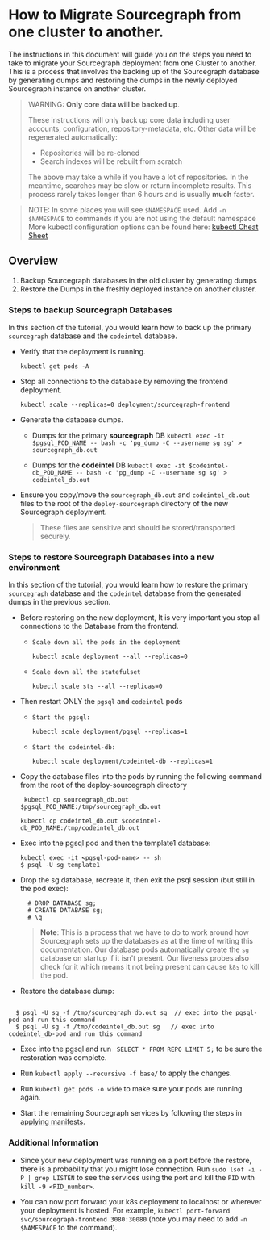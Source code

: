 # How to Migrate Sourcegraph from one cluster to another.

The instructions in this document will guide you on the steps you need to take to migrate your Sourcegraph deployment from one Cluster to another. This is a process that involves the backing up of the Sourcegraph database by generating dumps and restoring the dumps in the newly deployed Sourcegraph instance on another cluster.

> WARNING: **Only core data will be backed up**.
>
> These instructions will only back up core data including user accounts, configuration, repository-metadata, etc. Other data will be regenerated automatically:
>
> - Repositories will be re-cloned
> - Search indexes will be rebuilt from scratch
>
> The above may take a while if you have a lot of repositories. In the meantime, searches may be slow or return incomplete results. This process rarely takes longer than 6 hours and is usually **much** faster.

> NOTE: In some places you will see `$NAMESPACE` used. Add `-n $NAMESPACE` to commands if you are not using the default namespace
> More kubectl configuration options can be found here: [kubectl Cheat Sheet](https://kubernetes.io/docs/reference/kubectl/cheatsheet/)

## Overview

1. Backup Sourcegraph databases in the old cluster by generating dumps
2. Restore the Dumps in the freshly deployed instance on another cluster.

### Steps to backup Sourcegraph Databases

In this section of the tutorial, you would learn how to back up the primary `sourcegraph` database and the `codeintel` database.

- Verify that the deployment is running.

  `kubectl get pods -A`

- Stop all connections to the database by removing the frontend deployment.

  `kubectl scale --replicas=0 deployment/sourcegraph-frontend`

- Generate the database dumps.

  - Dumps for the primary **sourcegraph** DB
    `kubectl exec -it $pgsql_POD_NAME -- bash -c 'pg_dump -C --username sg sg' > sourcegraph_db.out`

  - Dumps for the **codeintel** DB
    `kubectl exec -it $codeintel-db_POD_NAME -- bash -c 'pg_dump -C --username sg sg' > codeintel_db.out`

- Ensure you copy/move the `sourcegraph_db.out` and `codeintel_db.out` files to the root of the `deploy-sourcegraph` directory of the new Sourcegraph deployment.
  > These files are sensitive and should be stored/transported securely.

### Steps to restore Sourcegraph Databases into a new environment

In this section of the tutorial, you would learn how to restore the primary `sourcegraph` database and the `codeintel` database from the generated dumps in the previous section.

- Before restoring on the new deployment, It is very important you stop all connections to the Database from the frontend.

  -     Scale down all the pods in the deployment
    `kubectl scale deployment --all --replicas=0 `
  -     Scale down all the statefulset
    `kubectl scale sts --all --replicas=0 `

- Then restart ONLY the `pgsql` and `codeintel` pods

  -     Start the pgsql:
    `kubectl scale deployment/pgsql --replicas=1 `
  -     Start the codeintel-db:
    `kubectl scale deployment/codeintel-db --replicas=1 `

- Copy the database files into the pods by running the following command from the root of the deploy-sourcegraph directory

  ` kubectl cp sourcegraph_db.out $pgsql_POD_NAME:/tmp/sourcegraph_db.out`

  `kubectl cp codeintel_db.out $codeintel-db_POD_NAME:/tmp/codeintel_db.out`

- Exec into the pgsql pod and then the template1 database:

  ```
  kubectl exec -it <pgsql-pod-name> -- sh
  $ psql -U sg template1
  ```

- Drop the sg database, recreate it, then exit the psql session (but still in the pod exec):

  ```
    # DROP DATABASE sg;
    # CREATE DATABASE sg;
    # \q
  ```

  > **Note**: This is a process that we have to do to work around how Sourcegraph sets up the databases as at the time of writing this documentation. Our database pods automatically create the `sg` database on startup if it isn't present. Our liveness probes also check for it which means it not being present can cause `k8s` to kill the pod.

- Restore the database dump:

```

  $ psql -U sg -f /tmp/sourcegraph_db.out sg  // exec into the pgsql-pod and run this command
  $ psql -U sg -f /tmp/codeintel_db.out sg   // exec into codeintel_db-pod and run this command

```

- Exec into the pgsql and run ` SELECT * FROM REPO LIMIT 5;` to be sure the restoration was complete.

- Run `kubectl apply --recursive -f base/` to apply the changes.
- Run `kubectl get pods -o wide` to make sure your pods are running again.
- Start the remaining Sourcegraph services by following the steps in [applying manifests](https://docs.sourcegraph.com/admin/install/kubernetes/operations#applying-manifests).

### Additional Information

- Since your new deployment was running on a port before the restore, there is a probability that you might lose connection. Run `sudo lsof -i -P | grep LISTEN` to see the services using the port and kill the `PID` with `kill -9 <PID_number>`.

- You can now port forward your k8s deployment to localhost or wherever your deployment is hosted. For example, `kubectl port-forward svc/sourcegraph-frontend 3080:30080` (note you may need to add `-n $NAMESPACE` to the command).
